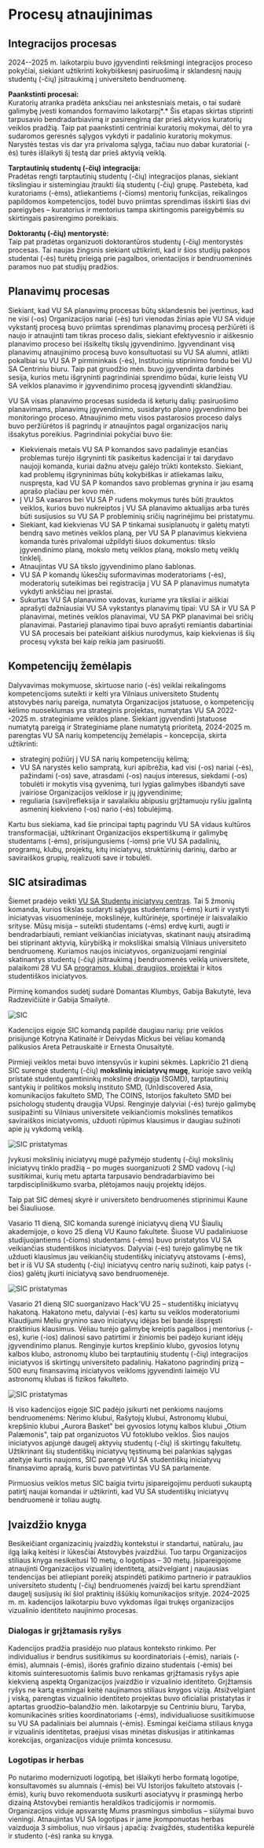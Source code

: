 # Procesų atnaujinimas

## Integracijos procesas

2024--2025 m. laikotarpiu buvo įgyvendinti reikšmingi integracijos
proceso pokyčiai, siekiant užtikrinti kokybiškesnį pasiruošimą ir
sklandesnį naujų studentų (-čių) įsitraukimą į universiteto bendruomenę.

**Paankstinti procesai:**\
Kuratorių atranka pradėta anksčiau nei ankstesniais metais, o tai sudarė
galimybę įvesti komandos formavimo laikotarpį*.* Šis etapas skirtas
stiprinti tarpusavio bendradarbiavimą ir pasirengimą dar prieš aktyvios
kuratorių veiklos pradžią. Taip pat paankstinti centriniai kuratorių
mokymai, dėl to yra sudaromos geresnės sąlygos vykdyti ir padalinio
kuratorių mokymus. Narystės testas vis dar yra privaloma sąlyga, tačiau
nuo dabar kuratoriai (-ės) turės išlaikyti šį testą dar prieš aktyvią
veiklą.

**Tarptautinių studentų (-čių) integracija:**\
Pradėtas rengti tarptautinių studentų (-čių) integracijos planas,
siekiant tikslingiau ir sistemingiau įtraukti šią studentų (-čių) grupę.
Pastebėta, kad kuratoriams (-ėms), atliekantiems (-čioms) mentorių
funkcijas, reikalingos papildomos kompetencijos, todėl buvo priimtas
sprendimas išskirti šias dvi pareigybes – kuratorius ir mentorius tampa
skirtingomis pareigybėmis su skirtingais pasirengimo poreikiais.

**Doktorantų (-čių) mentorystė:**\
Taip pat pradėtas organizuoti doktorantūros studentų (-čių) mentorystės
procesas. Tai naujas žingsnis siekiant užtikrinti, kad ir šios studijų
pakopos studentai (-ės) turėtų prieigą prie pagalbos, orientacijos ir
bendruomeninės paramos nuo pat studijų pradžios.

## Planavimų procesas

Siekiant, kad VU SA planavimų procesas būtų sklandesnis bei įvertinus, kad ne visi (-os) Organizacijos nariai (-ės) turi vienodas žinias apie VU SA viduje vykstantį procesą buvo priimtas sprendimas planavimų procesą peržiūrėti iš naujo ir atnaujinti tam tikras proceso dalis, siekiant efektyvesnio ir aiškesnio planavimo proceso bei išsikeltų tikslų įgyvendinimo. Įgyvendinant visą planavimų atnaujinimo procesą buvo konsultuotasi su VU SA alumni, atlikti pokalbiai su VU SA P pirmininkais (-ės), Instituciniu stiprinimo fondu bei VU SA Centriniu biuru. Taip pat gruodžio mėn. buvo įgyvendinta darbinės sesija, kurios metu išgryninti pagrindiniai sprendimo būdai, kurie leistų VU SA veiklos planavimo ir įgyvendinimo procesą įgyvendinti sklandžiau.

VU SA visas planavimo procesas susideda iš keturių dalių: pasiruošimo
planavimams, planavimų įgyvendinimo, susidaryto plano įgyvendinimo bei
monitoringo proceso. Atnaujinimo metu visos pastarosios proceso dalys
buvo peržiūrėtos iš pagrindų ir atnaujintos pagal organizacijos narių
išsakytus poreikius. Pagrindiniai pokyčiai buvo šie:

- Kiekvienais metais VU SA P komandos savo padalinyje esančias problemas
turėjo išgryninti tik pasikeitus kadencijai ir tai darydavo naujoji
komanda, kuriai dažnu atveju galėjo trūkti konteksto. Siekiant, kad
problemų išgryninimas būtų kokybiškas ir atliekamas laiku, nuspręsta,
kad VU SA P komandos savo problemas grynina ir jau esamą aprašo plačiau
per kovo mėn.
- Į VU SA vasaros bei VU SA P rudens mokymus turės būti įtrauktos
veiklos, kurios buvo nukreiptos į VU SA planavimo aktualijas arba turės
būti susijusios su VU SA P probleminių sričių nagrinėjimu bei
pristatymu.
- Siekiant, kad kiekvienas VU SA P tinkamai susiplanuotų ir galėtų
matyti bendrą savo metinės veiklos planą, per VU SA P planavimus
kiekviena komanda turės privalomai užpildyti šiuos dokumentus: tikslo
įgyvendinimo planą, mokslo metų veiklos planą, mokslo metų veiklų
tinklelį.
- Atnaujintas VU SA tikslo įgyvendinimo plano šablonas.
- VU SA P komandų lūkesčių suformavimas moderatoriams (-ės), moderatorių suteikimas bei registracija į VU SA P planavimus numatyta vykdyti
ankščiau nei įprastai.
- Sukurtas VU SA planavimo vadovas, kuriame yra tiksliai ir aiškiai
aprašyti dažniausiai VU SA vykstantys planavimų tipai: VU SA ir VU SA P
planavimai, metinės veiklos planavimai, VU SA PKP planavimai bei sričių
planavimai. Pastarieji planavimo tipai buvo aprašyti remiantis
dabartiniai VU SA procesais bei pateikiant aiškius nurodymus, kaip
kiekvienas iš šių procesų vyksta bei kaip reikia jam pasiruošti.

## Kompetencijų žemėlapis

Dalyvavimas mokymuose, skirtuose nario (-ės) veiklai reikalingoms
kompetencijoms suteikti ir kelti yra Vilniaus universiteto Studentų
atstovybės narių pareiga, numatyta Organizacijos įstatuose, o
kompetencijų kėlimo nuoseklumas yra strateginis projektas, numatytas VU
SA 2022--2025 m. strateginiame veiklos plane. Siekiant įgyvendinti
Įstatuose numatytą pareigą ir Strateginiame plane numatytą prioritetą,
2024-2025 m. parengtas VU SA narių kompetencijų žemėlapis – koncepcija,
skirta užtikrinti:

- strateginį požiūrį į VU SA narių kompetencijų kėlimą;
- VU SA narystės kelio sampratą, kuri apibrėžia, kad visi (-os) nariai
  (-ės), pažindami (-os) save, atrasdami (-os) naujus interesus,
  siekdami (-os) tobulėti ir mokytis visą gyvenimą, turi lygias
  galimybes išbandyti save įvairiose Organizacijos veiklose ir jų
  įgyvendinime;
- reguliaria (savi)refleksija ir savalaikiu abipusiu grįžtamuoju ryšiu
  įgalintą asmeninį kiekvieno (-os) nario (-ės) tobulėjimą.

Kartu bus siekiama, kad šie principai taptų pagrindu VU SA vidaus
kultūros transformacijai, užtikrinant Organizacijos ekspertiškumą ir
galimybę studentams (-ėms), prisijungusiems (-ioms) prie VU SA
padalinių, programų, klubų, projektų, kitų iniciatyvų, struktūrinių
darinių, darbo ar saviraiškos grupių, realizuoti save ir tobulėti.

## SIC atsiradimas

Šiemet pradėjo veikti [VU SA Studentų iniciatyvų
centras](https://www.vusa.lt/lt/kontaktai/sic). Tai 5 žmonių komanda,
kurios tikslas sudaryti sąlygas studentams (-ėms) kurti ir vystyti
iniciatyvas visuomeninėje, mokslinėje, kultūrinėje, sportinėje ir
laisvalaikio srityse. Mūsų misija – suteikti studentams (-ėms) erdvę
kurti, augti ir bendradarbiauti, remiant veikiančias iniciatyvas,
skatinant naujų atsiradimą bei stiprinant aktyvią, kūrybišką ir
moksliškai smalsią Vilniaus universiteto bendruomenę. Kuriamos naujos
iniciatyvos, organizuojami renginiai skatinantys studentų (-čių)
įsitraukimą į bendruomenės veiklą universitete, palaikomi 28 VU SA
[programos, klubai, draugijos,
projektai](https://www.vusa.lt/lt/programos-klubai-projektai) ir kitos
studentiškos iniciatyvos.

Pirminę komandos sudėtį sudarė Domantas Klumbys, Gabija Bakutytė, Ieva
Radzevičiūtė ir Gabija Smailytė.

![SIC](../public/img/other/sic.jpg)

Kadencijos eigoje SIC komandą papildė daugiau narių: prie veiklos
prisijungė Kotryna Katinaitė ir Deivydas Mickus bei vėliau komandą
palikusios Areta Petrauskaitė ir Ernesta Onusaitytė.

Pirmieji veiklos metai buvo intensyvūs ir kupini sėkmės. Lapkričio 21
dieną SIC surengė studentų (-čių) **mokslinių iniciatyvų mugę**, kurioje
savo veiklą pristatė studentų gamtininkų mokslinė draugija (SGMD),
tarptautinių santykių ir politikos mokslų instituto SMD, (Un)discovered
Asia, komunikacijos fakulteto SMD, The COINS, Istorijos fakulteto SMD
bei psichologų studentų draugija VUpsi. Renginyje dalyviai (-ės) turėjo
galimybę susipažinti su Vilniaus universitete veikiančiomis mokslinės
tematikos saviraiškos iniciatyvomis, užduoti rūpimus klausimus ir
daugiau sužinoti apie jų vykdomą veiklą.

![SIC pristatymas](../public/img/other/sic-1.jpg)

Įvykusi mokslinių iniciatyvų mugė pažymėjo studentų (-čių) mokslinių
iniciatyvų tinklo pradžią – po mugės suorganizuoti 2 SMD vadovų (-ių)
susitikimai, kurių metu aptarta tarpusavio bendradarbiavimo bei
tarpdiscipliniškumo svarba, plėtojamos naujų projektų idėjos.

Taip pat SIC dėmesį skyrė ir universiteto bendruomenės stiprinimui Kaune
bei Šiauliuose. 

Vasario 11 dieną, SIC komanda surengė iniciatyvų dieną
VU Šiaulių akademijoje, o kovo 25 dieną VU Kauno fakultete. Šiuose VU
padaliniuose studijuojantiems (-čioms) studentams (-ėms) buvo
pristatytos VU SA veikiančias studentiškos iniciatyvos. Dalyviai (-ės)
turėjo galimybę ne tik užduoti klausimus jau veikiančių studentiškų
iniciatyvų atstovams (-ėms), bet ir iš VU SA studentų (-čių) iniciatyvų
centro narių sužinoti, kaip patys (-čios) galėtų įkurti iniciatyvą savo
bendruomenėje.

![SIC pristatymas](../public/img/other/sic-2.jpg)

Vasario 21 dieną SIC suorganizavo Hack'VU 25 – studentiškų iniciatyvų
hakatoną. Hakatono metu, dalyviai (-ės) kartu su veiklos moderatoriumi
Klaudijumi Meliu grynino savo iniciatyvų idėjas bei bandė išspręsti
praktinius klausimus. Vėliau turėjo galimybę kreiptis pagalbos į
mentorius (-es), kurie (-ios) dalinosi savo patirtimi ir žiniomis bei
padėjo kuriant idėjų įgyvendinimo planus. Renginyje kurtos krepšinio
klubo, gyvosios lotynų kalbos klubo, astronomų klubo bei tarptautinių
studentų (-čių) integracijos iniciatyvos iš skirtingų universiteto
padalinių. Hakatono pagrindinį prizą – 500 eurų finansavimą iniciatyvos
veikloms įgyvendinti laimėjo VU astronomų klubas iš fizikos fakulteto.

![SIC pristatymas](../public/img/other/sic-3.jpg)

Iš viso kadencijos eigoje SIC padėjo įsikurti net penkioms naujoms
bendruomenėms: Nėrimo klubui, Rašytojų klubui, Astronomų klubui,
krepšinio klubui „Aurora Basket" bei gyvosios lotynų kalbos klubui
„Otium Palæmonis", taip pat organizuotos VU fotoklubo veiklos. Šios
naujos iniciatyvos apjungė daugelį aktyvių studentų (-čių) iš skirtingų
fakultetų. Užtikrinant šių studentiškų iniciatyvų tęstinumą bei
palankias sąlygas ateityje kurtis naujoms, SIC parengė VU SA studentiškų
iniciatyvų finansavimo aprašą, kuris buvo patvirtintas VU SA parlamente.

Pirmuosius veiklos metus SIC baigia tvirtu įsipareigojimu perduoti
sukauptą patirtį naujai komandai ir užtikrinti, kad VU SA studentiškų
iniciatyvų bendruomenė ir toliau augtų.

## Įvaizdžio knyga

Besikeičiant organizacinių įvaizdžių kontekstui ir standartui, natūralu, jau ilgą laiką keitėsi ir lūkesčiai Atstovybės įvaizdžiui. Tuo tarpu Organizacijos stiliaus knyga nesikeitusi 10 metų, o logotipas – 30 metų. Įsipareigojome atnaujinti Organizacijos vizualinį identitetą, atsižvelgiant į naujausias tendencijas bei atliepiant poreikį atspindėti patikimo partnerio ir patrauklios universiteto studentų (-čių) bendruomenės įvaizdį bei kartu sprendžiant daugelį susijusių iki šiol praktinių iššūkių komunikacijos srityje. 2024–2025 m. m. kadencijos laikotarpiu buvo vykdomas ilgai trukęs organizacijos vizualinio identiteto naujinimo procesas. 

### Dialogas ir grįžtamasis ryšys 

Kadencijos pradžia prasidėjo nuo plataus konteksto rinkimo. Per individualius ir bendrus susitikimus su koordinatoriais (-ėmis), nariais (-ėmis), alumnais (-ėmis), išorės grafinio dizaino studentais (-ėmis) bei kitomis suinteresuotomis šalimis buvo renkamas grįžtamasis ryšys apie kiekvieną aspektą Organizacijos įvaizdžio ir vizualinio identiteto. Grįžtamsis ryšys ne kartą esmingai keitė naujinamos stiliaus knygos viziją. Atsižvelgiant į viską, parengtas vizualinio identiteto projektas buvo oficialiai pristatytas ir aptartas gruodžio–balandžio mėn. laikotarpyje su Centriniu biuru, Taryba, komunikacinės srities koordinatoriams (-ėms), individualiuose susitikimuose su VU SA padaliniais bei alumnais (-ėmis). Esmingai keičiama stiliaus knyga ir vizualinis identitetas, praėjusi visas minėtas diskusijas ir atitinkamas korekcijas, organizacijos viduje priimta koncesusu. 

### Logotipas ir herbas 

Po nutarimo modernizuoti logotipą, bet išlaikyti herbo formatą logotipe, konsultavomės su alumnais (-ėmis) bei VU Istorijos fakulteto atstovais (-ėmis), kurių buvo rekomenduota susikurti asociatyvų ir prasmingą herbo dizainą Atstovybei remiantis heraldikos tradicijomis ir normomis. Organizacijos viduje apsvarstę Mums prasmingus simbolius – siūlymai buvo vieningi. Atnaujintas VU SA logotipas ir jame įkomponuotas herbas vaizduoja 3 simbolius, nuo viršaus į apačią: žvaigždės, studentiška kepurėlė ir studento (-ės) ranka su knyga. 

